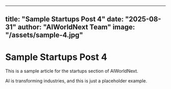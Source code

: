 
---
title: "Sample Startups Post 4"
date: "2025-08-31"
author: "AIWorldNext Team"
image: "/assets/sample-4.jpg"
---

# Sample Startups Post 4

This is a sample article for the startups section of AIWorldNext.

AI is transforming industries, and this is just a placeholder example.
